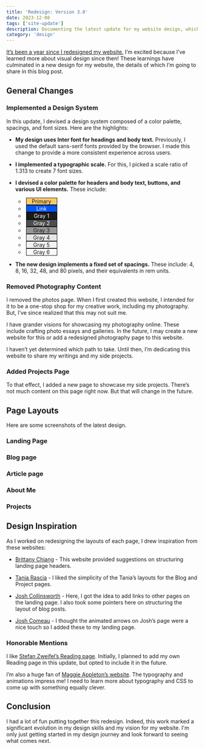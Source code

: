 ```yaml
---
title: 'Redesign: Version 3.0'
date: 2023-12-08
tags: ['site-update']
description: Documenting the latest update for my website design, which includes a new design system and a new focus on presenting my writing and my side projects.
category: 'design'
---
```



<script>
    import ArticleImage from '$lib/components/ArticleImage.svelte'
</script>

[It’s been a year since I redesigned my website.](/blog/redesign-2) I’m excited because I’ve learned more about visual design since then! These learnings have culminated in a new design for my website, the details of which I’m going to share in this blog post.  



## General Changes

### Implemented a Design System

In this update, I devised a design system composed of a color palette, spacings, and font sizes. Here are the highlights:

- **My design uses Inter font for headings and body text.** Previously, I used the default sans-serif fonts provided by the browser. I made this change to provide a more consistent experience across users.
- **I implemented a typographic scale.** For this, I picked a scale ratio of 1.313 to create 7 font sizes.

- **I devised a color palette for headers and body text, buttons, and various UI elements.** These include:

	- <span style="background-color: hsl(40, 92%, 70%); color: hsl(0, 0%, 10%); margin-left: 4px; border: 1px solid black; display: inline-block; width: 5rem; height: calc(var(--line-height-body-text) * 1rem); line-height: calc(var(--line-height-body-text) * 1rem); text-align: center;">Primary</span>
	- <span style="background-color: hsl(220, 100%, 50%); color: white; margin-left: 4px; border: 1px solid black; display: inline-block; width: 5rem; height: calc(var(--line-height-body-text) * 1rem); text-align: center; calc(var(--line-height-body-text) * 1rem)">Link</span>
	- <span style="background-color: hsl(0, 0%, 10%); color: white; margin-left: 4px; border: 1px solid black; display: inline-block; width: 5rem; height: calc(var(--line-height-body-text) * 1rem); text-align: center; calc(var(--line-height-body-text) * 1rem)">Gray 1</span>
	- <span style="background-color: hsl(0, 0%, 30%); color: white; margin-left: 4px; border: 1px solid black; display: inline-block; width: 5rem; height: calc(var(--line-height-body-text) * 1rem); text-align: center; calc(var(--line-height-body-text) * 1rem)">Gray 2</span>
	- <span style="background-color: hsl(0, 0%, 59%); color: hsl(0, 0%, 10%); margin-left: 4px; border: 1px solid black; display: inline-block; width: 5rem; height: calc(var(--line-height-body-text) * 1rem); text-align: center; calc(var(--line-height-body-text) * 1rem)">Gray 3</span>
	- <span style="background-color: hsl(0, 0%, 90%); color: hsl(0, 0%, 10%); margin-left: 4px; border: 1px solid black; display: inline-block; width: 5rem; height: calc(var(--line-height-body-text) * 1rem); text-align: center; calc(var(--line-height-body-text) * 1rem)">Gray 4</span>
	- <span style="background-color: hsl(0, 0%, 95%); color: hsl(0, 0%, 10%); margin-left: 4px; border: 1px solid black; display: inline-block; width: 5rem; height: calc(var(--line-height-body-text) * 1rem); text-align: center; calc(var(--line-height-body-text) * 1rem)">Gray 5</span>
	- <span style="background-color: hsl(0, 0%, 98%); color: hsl(0, 0%, 10%); margin-left: 4px; border: 1px solid black; display: inline-block; width: 5rem; height: calc(var(--line-height-body-text) * 1rem); text-align: center; calc(var(--line-height-body-text) * 1rem)">Gray 6</span>

- **The new design implements a fixed set of spacings.** These include: 4, 8, 16, 32, 48, and 80 pixels, and their equivalents in rem units. 

### Removed Photography Content

I removed the photos page. When I first created this website, I intended for it to be a one-stop shop for my creative work, including my photography. But, I’ve since realized that this may not suit me.

I have grander visions for showcasing my photography online. These include crafting photo essays and galleries. In the future, I may create a new website for this or add a redesigned photography page to this website. 

I haven’t yet determined which path to take. Until then, I’m dedicating this website to share my writings and my side projects. 

### Added Projects Page

To that effect, I added a new page to showcase my side projects. There’s not much content on this page right now. But that will change in the future.

## Page Layouts

Here are some screenshots of the latest design.

### Landing Page
<ArticleImage imgBucket="article_images/redesign-3" imgName="landing_page.png" alt="New design of the home page"/>

### Blog page
<ArticleImage imgBucket="article_images/redesign-3" imgName="blog_page.png" alt="New design of the blog page"/>

### Article page
<ArticleImage imgBucket="article_images/redesign-3" imgName="blog_post_page.png" alt="New design of the blog post layout"/>

### About Me 
<ArticleImage imgBucket="article_images/redesign-3" imgName="about_page.png" alt="New design of the about page layout"/>

### Projects
<ArticleImage imgBucket="article_images/redesign-3" imgName="projects_page.png" alt="New projects page"/>



## Design Inspiration

As I worked on redesigning the layouts of each page, I drew inspiration from these websites:

- [Brittany Chiang](https://v4.brittanychiang.com) - This website provided suggestions on structuring landing page headers.

- [Tania Rascia](https://www.taniarascia.com/redesign-version-6/) - I liked the simplicity of the Tania’s layouts for the Blog and Project pages.

- [Josh Collinsworth](https://joshcollinsworth.com/about-me) - Here, I got the idea to add links to other pages on the landing page. I also took some pointers here on structuring the layout of blog posts. 

- [Josh Comeau](https://www.joshwcomeau.com) - I thought the animated arrows on Josh’s page were a nice touch so I added these to my landing page.

### Honorable Mentions

I like [Stefan Zweifel’s Reading page](https://stefanzweifel.dev/reading). Initially, I planned to add my own Reading page in this update, but opted to include it in the future. 

I’m also a huge fan of [Maggie Appleton’s website](https://maggieappleton.com). The typography and animations impress me! I need to learn more about typography and CSS to come up with something equally clever.

## Conclusion

I had a lot of fun putting together this redesign. Indeed, this work marked a significant evolution in my design skills and my vision for my website. I'm only just getting started in my design journey and look forward to seeing what comes next.
